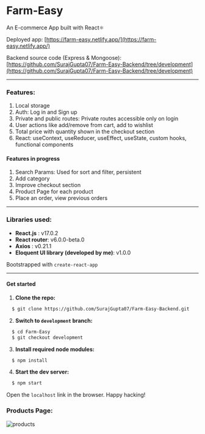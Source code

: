 # Farm-Easy
An E-commerce App built with React⚛

Deployed app: [https://farm-easy.netlify.app/](https://farm-easy.netlify.app/)    
    
Backend source code (Express & Mongoose): [https://github.com/SurajGupta07/Farm-Easy-Backend/tree/development](https://github.com/SurajGupta07/Farm-Easy-Backend/tree/development)

---
### Features:
1. Local storage
2. Auth: Log in and Sign up
3. Private and public routes: Private routes accessible only on login
4. User actions like add/remove from cart, add to wishlist
5. Total price with quantity shown in the checkout section
6. React: useContext, useReducer, useEffect, useState, custom hooks, functional components

#### Features in progress
1. Search Params: Used for sort and filter, persistent
3. Add category
4. Improve checkout section
5. Product Page for each product
7. Place an order, view previous orders
-----
### Libraries used: 
- **React.js** : v17.0.2
- **React router**: v6.0.0-beta.0
- **Axios** : v0.21.1
- **Eloquent UI library (developed by me)**: v1.0.0

Bootstrapped with `create-react-app`

---
#### Get started

1. **Clone the repo:**
```bash
  $ git clone https://github.com/SurajGupta07/Farm-Easy-Backend.git
```
2. **Switch to `development` branch:**
```bash
  $ cd Farm-Easy
  $ git checkout development
```
3. **Install required node modules:**
```bash
  $ npm install
```
4. **Start the dev server:**
```bash
  $ npm start
```
Open the `localhost` link in the browser.
Happy hacking!       

### Products Page:
![products](https://user-images.githubusercontent.com/48823022/130805349-0953863c-a46c-4280-a234-315a886a0cb9.png)
